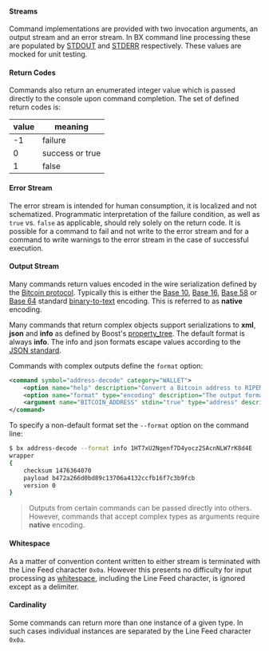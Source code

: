 #### Streams
Command implementations are provided with two invocation arguments, an output stream and an error stream. In BX command line processing these are populated by [STDOUT](http://wikipedia.org/wiki/Standard_streams#Standard_output_.28stdout.29) and [STDERR](http://wikipedia.org/wiki/Standard_streams#Standard_error_.28stderr.29) respectively. These values are mocked for unit testing.

#### Return Codes
Commands also return an enumerated integer value which is passed directly to the console upon command completion. The set of defined return codes is:

|value |meaning        |
|------|---------------|
|  -1  |failure        |
|   0  |success or true|
|   1  |false          |

#### Error Stream
The error stream is intended for human consumption, it is localized and not schematized. Programmatic interpretation of the failure condition, as well as `true` vs. `false` as applicable, should rely solely on the return code. It is possible for a command to fail and not write to the error stream and for a command to write warnings to the error stream in the case of successful execution.

#### Output Stream
Many commands return values encoded in the wire serialization defined by the [Bitcoin protocol](https://en.bitcoin.it/wiki/Protocol_specification). Typically this is either the [Base 10](http://en.wikipedia.org/wiki/Decimal), [Base 16](http://en.wikipedia.org/wiki/Hexadecimal), [Base 58](http://en.wikipedia.org/wiki/Base58) or [Base 64](http://en.wikipedia.org/wiki/Base64) standard [binary-to-text](http://en.wikipedia.org/wiki/Binary-to-text_encoding) encoding. This is referred to as **native** encoding.

Many commands that return complex objects support serializations to **xml**, **json** and **info** as defined by Boost's [property_tree](http://www.boost.org/doc/libs/1_41_0/doc/html/boost_propertytree/parsers.html). The default format is always **info**. The info and json formats escape values according to the [JSON standard](http://www.ecma-international.org/publications/files/ECMA-ST/ECMA-404.pdf).

Commands with complex outputs define the `format` option:
```xml
<command symbol="address-decode" category="WALLET">
    <option name="help" description="Convert a Bitcoin address to RIPEMD160, dropping the version." />
    <option name="format" type="encoding" description="The output format. Options are 'json', 'xml', 'info' or 'native', defaults to 'info'." />
    <argument name="BITCOIN_ADDRESS" stdin="true" type="address" description="The Bitcoin address to convert. If not specified the address is read from STDIN."/>
</command>
```
To specify a non-default format set the `--format` option on the command line:
```sh
$ bx address-decode --format info 1HT7xU2Ngenf7D4yocz2SAcnNLW7rK8d4E
wrapper
{
    checksum 1476364070
    payload b472a266d0bd89c13706a4132ccfb16f7c3b9fcb
    version 0
}
```
> Outputs from certain commands can be passed directly into others. However, commands that accept complex types as arguments require **native** encoding.

#### Whitespace
As a matter of convention content written to either stream is terminated with the Line Feed character `0x0a`. However this presents no difficulty for input processing as [whitespace](http://en.wikipedia.org/wiki/Whitespace_character), including the Line Feed character, is ignored except as a delimiter.

#### Cardinality
Some commands can return more than one instance of a given type. In such cases individual instances are separated by the Line Feed character `0x0a`.